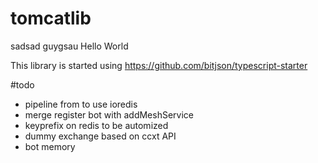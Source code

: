 # tomcatlib

sadsad
guygsau
Hello World

This library is started using https://github.com/bitjson/typescript-starter

#todo

- pipeline from to use ioredis
- merge register bot with addMeshService
- keyprefix on redis to be automized
- dummy exchange based on ccxt API
- bot memory
